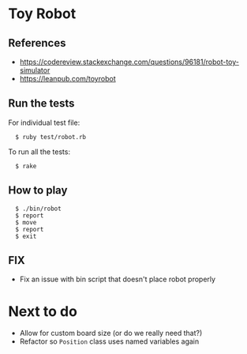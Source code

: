 # Toy Robot

## References

- https://codereview.stackexchange.com/questions/96181/robot-toy-simulator
- https://leanpub.com/toyrobot

## Run the tests

For individual test file:

```
  $ ruby test/robot.rb
```

To run all the tests:

```
  $ rake
```

## How to play

```
  $ ./bin/robot
  $ report
  $ move
  $ report
  $ exit
```

## FIX

- Fix an issue with bin script that doesn't place robot properly

# Next to do

- Allow for custom board size (or do we really need that?)
- Refactor so `Position` class uses named variables again
